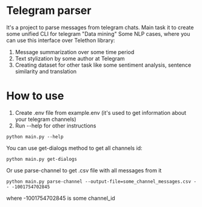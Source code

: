 # Telegram parser
It's a project to parse messages from telegram chats. Main task it to create some unified CLI for telegram "Data mining"
Some NLP cases, where you can use this interface over Telethon library: 
1) Message summarization over some time period
2) Text stylization by some author at Telegram
3) Creating dataset for other task like some sentiment analysis, sentence similarity and translation

# How to use
1) Create .env file from example.env (it's used to get information about your telegram channels)
2) Run --help for other instructions

`python main.py --help`

You can use get-dialogs method to get all channels id:

`python main.py get-dialogs`

Or use parse-channel to get .csv file with all messages from it

`python main.py parse-channel --output-file=some_channel_messages.csv -- -1001754702845`

where -1001754702845 is some channel_id 
